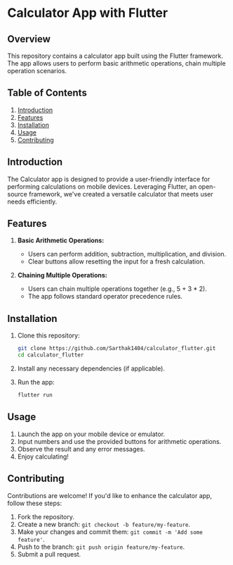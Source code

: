 # Calculator App with Flutter

## Overview

This repository contains a calculator app built using the Flutter framework. The app allows users to perform basic arithmetic operations, chain multiple operation scenarios. 

## Table of Contents

1. [Introduction](#introduction)
2. [Features](#features)
3. [Installation](#installation)
4. [Usage](#usage)
5. [Contributing](#contributing)

## Introduction

The Calculator app is designed to provide a user-friendly interface for performing calculations on mobile devices. Leveraging Flutter, an open-source framework, we've created a versatile calculator that meets user needs efficiently.

## Features

1. **Basic Arithmetic Operations:**
   - Users can perform addition, subtraction, multiplication, and division.
   - Clear buttons allow resetting the input for a fresh calculation.

2. **Chaining Multiple Operations:**
   - Users can chain multiple operations together (e.g., 5 + 3 * 2).
   - The app follows standard operator precedence rules.
   
## Installation

1. Clone this repository:
   ```bash
   git clone https://github.com/Sarthak1404/calculator_flutter.git
   cd calculator_flutter
   ```

2. Install any necessary dependencies (if applicable).

3. Run the app:
   ```bash
   flutter run
   ```

## Usage

1. Launch the app on your mobile device or emulator.
2. Input numbers and use the provided buttons for arithmetic operations.
3. Observe the result and any error messages.
4. Enjoy calculating!

## Contributing

Contributions are welcome! If you'd like to enhance the calculator app, follow these steps:

1. Fork the repository.
2. Create a new branch: `git checkout -b feature/my-feature`.
3. Make your changes and commit them: `git commit -m 'Add some feature'`.
4. Push to the branch: `git push origin feature/my-feature`.
5. Submit a pull request.

